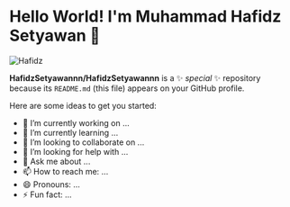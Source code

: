 # Hello World! I'm Muhammad Hafidz Setyawan 👋

![Hafidz](https://media3.giphy.com/media/v1.Y2lkPTc5MGI3NjExMjV2MDlhenJzcWJ4cTFrMzhzaWx2MGE0Z3Vjc3RoNGhmMmJ2ZWRqeSZlcD12MV9pbnRlcm5hbF9naWZfYnlfaWQmY3Q9Zw/hiFrkuBweqx9i8aIc7/giphy.gif)


**HafidzSetyawannn/HafidzSetyawannn** is a ✨ _special_ ✨ repository because its `README.md` (this file) appears on your GitHub profile.

Here are some ideas to get you started:

- 🔭 I’m currently working on ...
- 🌱 I’m currently learning ...
- 👯 I’m looking to collaborate on ...
- 🤔 I’m looking for help with ...
- 💬 Ask me about ...
- 📫 How to reach me: ...
- 😄 Pronouns: ...
- ⚡ Fun fact: ...

